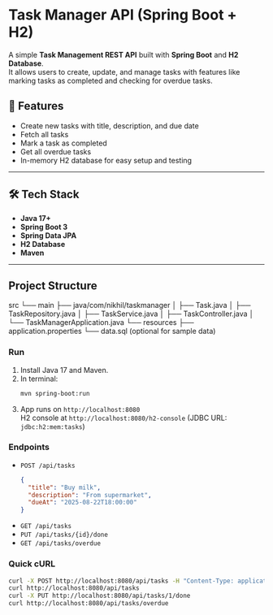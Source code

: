 # Task Manager API (Spring Boot + H2)
A simple **Task Management REST API** built with **Spring Boot** and **H2 Database**.  
It allows users to create, update, and manage tasks with features like marking tasks as completed and checking for overdue tasks. 

## 🚀 Features
- Create new tasks with title, description, and due date  
- Fetch all tasks  
- Mark a task as completed  
- Get all overdue tasks  
- In-memory H2 database for easy setup and testing  

---

## 🛠️ Tech Stack
- **Java 17+**
- **Spring Boot 3**
- **Spring Data JPA**
- **H2 Database**
- **Maven**

---
## Project Structure
src
└── main
├── java/com/nikhil/taskmanager
│ ├── Task.java
│ ├── TaskRepository.java
│ ├── TaskService.java
│ ├── TaskController.java
│ └── TaskManagerApplication.java
└── resources
├── application.properties
└── data.sql (optional for sample data)




### Run
1. Install Java 17 and Maven.
2. In terminal:
   ```bash
   mvn spring-boot:run
   ```
3. App runs on `http://localhost:8080`  
   H2 console at `http://localhost:8080/h2-console` (JDBC URL: `jdbc:h2:mem:tasks`)

### Endpoints
- `POST /api/tasks`
  ```json
  {
    "title": "Buy milk",
    "description": "From supermarket",
    "dueAt": "2025-08-22T18:00:00"
  }
  ```
- `GET /api/tasks`
- `PUT /api/tasks/{id}/done`
- `GET /api/tasks/overdue`

### Quick cURL
```bash
curl -X POST http://localhost:8080/api/tasks -H "Content-Type: application/json" -d '{"title":"Buy milk","description":"Amul","dueAt":"2025-08-22T18:00:00"}'
curl http://localhost:8080/api/tasks
curl -X PUT http://localhost:8080/api/tasks/1/done
curl http://localhost:8080/api/tasks/overdue
```
